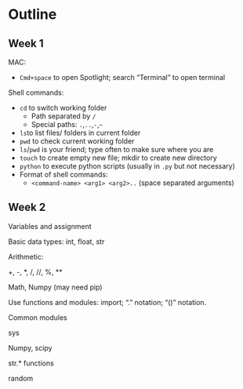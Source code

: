 # Outline

## Week 1

MAC:

* `Cmd+space` to open Spotlight; search “Terminal” to open terminal

Shell commands:

* `cd` to switch working folder
  * Path separated by `/`
  * Special paths: `.`,`..`,`-`,`~`
* `ls`to list files/ folders in current folder
* `pwd` to check current working folder
* `ls`/`pwd` is your friend; type often to make sure where you are
* `touch` to create empty new file; mkdir to create new directory
* `python` to execute python scripts \(usually in `.py` but not necessary\)
* Format of shell commands: 
  * `<command-name> <arg1> <arg2>..` \(space separated arguments\)

## Week 2

Variables and assignment

Basic data types: int, float, str

Arithmetic:

+, -, \*, /, //, %, \*\*

Math, Numpy \(may need pip\)

Use functions and modules: import; “.” notation; “\(\)” notation.

Common modules

sys

Numpy, scipy

str.\* functions

random





